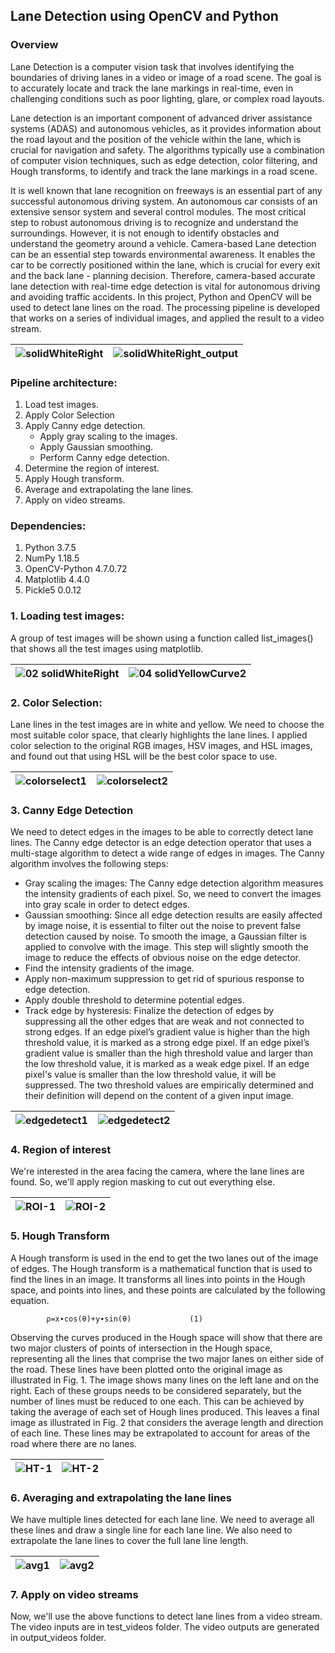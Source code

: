 ## Lane Detection using OpenCV and Python

### Overview
Lane Detection is a computer vision task that involves identifying the boundaries of driving lanes in a video or image of a road scene. The goal is to accurately locate and track the lane markings in real-time, even in challenging conditions such as poor lighting, glare, or complex road layouts.

Lane detection is an important component of advanced driver assistance systems (ADAS) and autonomous vehicles, as it provides information about the road layout and the position of the vehicle within the lane, which is crucial for navigation and safety. The algorithms typically use a combination of computer vision techniques, such as edge detection, color filtering, and Hough transforms, to identify and track the lane markings in a road scene.

It is well known that lane recognition on freeways is an essential part of any successful autonomous driving system. An autonomous car consists of an extensive sensor system and several control modules. The most critical step to robust autonomous driving is to recognize and understand the surroundings. However, it is not enough to identify obstacles and understand the geometry around a vehicle. Camera-based Lane detection can be an essential step towards environmental awareness. It enables the car to be correctly positioned within the lane, which is crucial for every exit and the back lane - planning decision. Therefore, camera-based accurate lane detection with real-time edge detection is vital for autonomous driving and avoiding traffic accidents. In this project, Python and OpenCV will be used to detect lane lines on the road. The  processing pipeline is developed that works on a series of individual images, and applied the result to a video stream.

![solidWhiteRight](https://user-images.githubusercontent.com/81799459/236739560-a84de16e-98f0-4146-9a94-bd5935d847b0.gif)  |  ![solidWhiteRight_output](https://user-images.githubusercontent.com/81799459/236697500-a4190b06-e3ce-4cdc-b203-fe8d0b845725.gif)
:-------------------------:|:-------------------------:

### Pipeline architecture:
1.	Load test images.
2.	Apply Color Selection
3.	Apply Canny edge detection.
    -	Apply gray scaling to the images.
    -	Apply Gaussian smoothing.
    -	Perform Canny edge detection.
4.	Determine the region of interest.
5.	Apply Hough transform.
6.	Average and extrapolating the lane lines.
7.	Apply on video streams.

### Dependencies:
1.	Python 3.7.5
2.	NumPy 1.18.5
3.	OpenCV-Python 4.7.0.72
4.	Matplotlib 4.4.0
5.	Pickle5 0.0.12

### 1. Loading test images:
A group of test images will be shown using a function called list_images() that shows all the test images using matplotlib.

![02  solidWhiteRight](https://user-images.githubusercontent.com/81799459/236745352-8b92cdf7-2c05-44a5-92c8-2989ea42a8a0.jpg)  |  ![04  solidYellowCurve2](https://user-images.githubusercontent.com/81799459/236745363-649b5f15-6da7-43c0-9f63-71e56e6b9471.jpg)
:-------------------------:|:-------------------------:

### 2. Color Selection:
Lane lines in the test images are in white and yellow. We need to choose the most suitable color space, that clearly highlights the lane lines. I applied color selection to the original RGB images, HSV images, and HSL images, and found out that using HSL will be the best color space to use.

![colorselect1](https://user-images.githubusercontent.com/81799459/236746496-fde89020-1467-49fb-aba6-a2b5f138248b.png)  |   ![colorselect2](https://user-images.githubusercontent.com/81799459/236746508-6556e41a-6f98-4fb5-841a-4f70f28493d9.png)
:-------------------------:|:-------------------------:

### 3. Canny Edge Detection
We need to detect edges in the images to be able to correctly detect lane lines. The Canny edge detector is an edge detection operator that uses a multi-stage algorithm to detect a wide range of edges in images. The Canny algorithm involves the following steps:
-	Gray scaling the images: The Canny edge detection algorithm measures the intensity gradients of each pixel. So, we need to convert the images into gray scale in order to detect edges.
-	Gaussian smoothing: Since all edge detection results are easily affected by image noise, it is essential to filter out the noise to prevent false detection caused by noise. To smooth the image, a Gaussian filter is applied to convolve with the image. This step will slightly smooth the image to reduce the effects of obvious noise on the edge detector.
-	Find the intensity gradients of the image.
-	Apply non-maximum suppression to get rid of spurious response to edge detection.
-	Apply double threshold to determine potential edges.
-	Track edge by hysteresis: Finalize the detection of edges by suppressing all the other edges that are weak and not connected to strong edges. If an edge pixel’s gradient value is higher than the high threshold value, it is marked as a strong edge pixel. If an edge pixel’s gradient value is smaller than the high threshold value and larger than the low threshold value, it is marked as a weak edge pixel. If an edge pixel's value is smaller than the low threshold value, it will be suppressed. The two threshold values are empirically determined and their definition will depend on the content of a given input image.

![edgedetect1](https://user-images.githubusercontent.com/81799459/236747466-65ad0522-139d-475e-9a01-47931ae0d870.png)  |  ![edgedetect2](https://user-images.githubusercontent.com/81799459/236747482-58489a2d-c62c-4cbd-8a31-f826a0451ac9.png)
:-------------------------:|:-------------------------:

### 4. Region of interest
We're interested in the area facing the camera, where the lane lines are found. So, we'll apply region masking to cut out everything else.

![ROI-1](https://user-images.githubusercontent.com/81799459/236748334-d8302e27-54a0-4425-b1a8-91dfd961147d.jpg)  |   ![ROI-2](https://user-images.githubusercontent.com/81799459/236748344-fd3b8744-6ce0-4c6d-8de6-d051ee8a7762.jpg)
:-------------------------:|:-------------------------:


### 5. Hough Transform

A Hough transform is used in the end to get the two lanes out of the image of edges. The Hough transform is a mathematical function that is used to find the lines in an image. It transforms all lines into points in the Hough space, and points into lines, and these points are calculated by the following equation. 

            ρ=x∙cos⁡(θ)+y∙sin⁡(θ)             (1)

Observing the curves produced in the Hough space will show that there are two major clusters of points of intersection in the Hough space, representing all the lines that comprise the two major lanes on either side of the road. These lines have been plotted onto the original image as illustrated in Fig. 1. 
The image shows many lines on the left lane and on the right. Each of these groups needs to be considered separately, but the number of lines must be reduced to one each. This can be achieved by taking the average of each set of Hough lines produced. This leaves a final image as illustrated in Fig. 2 that considers the average length and direction of each line. These lines may be extrapolated to account for areas of the road where there are no lanes. 

![HT-1](https://user-images.githubusercontent.com/81799459/236749322-69054a87-dfa4-4a76-8e22-f72832f6f029.png)  |  ![HT-2](https://user-images.githubusercontent.com/81799459/236749336-e64ad65b-a4e6-4f6b-9f5f-468f279815e4.png)
:-------------------------:|:-------------------------:

### 6. Averaging and extrapolating the lane lines
We have multiple lines detected for each lane line. We need to average all these lines and draw a single line for each lane line. We also need to extrapolate the lane lines to cover the full lane line length.

![avg1](https://user-images.githubusercontent.com/81799459/236750337-3cc59c73-96e4-404d-84cc-9c0d9c69f6b4.png)  |   ![avg2](https://user-images.githubusercontent.com/81799459/236750350-99e77e37-7cea-4aca-9b00-8a52c4b51920.png)
:-------------------------:|:-------------------------:

### 7. Apply on video streams
Now, we'll use the above functions to detect lane lines from a video stream. The video inputs are in test_videos folder. The video outputs are generated in output_videos folder.





